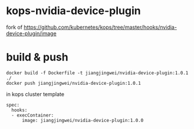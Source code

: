 # kops-nvidia-device-plugin

fork of https://github.com/kubernetes/kops/tree/master/hooks/nvidia-device-plugin/image

# build & push

```
docker build -f Dockerfile -t jiangjingwei/nvidia-device-plugin:1.0.1 ./
docker push jiangjingwei/nvidia-device-plugin:1.0.1
```

in kops cluster template

```
spec:
  hooks:
  - execContainer:
      image: jiangjingwei/nvidia-device-plugin:1.0.0
```
